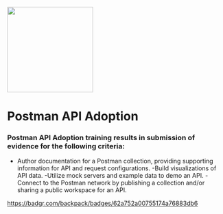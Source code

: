 <img src="https://user-images.githubusercontent.com/86320001/180306148-323612bf-b9ee-4750-8a5c-6f806342e579.png"
width="200"
height="200" />
# Postman API Adoption
### Postman API Adoption training results in submission of evidence for the following criteria:
- Author documentation for a Postman collection, providing supporting information for API and request configurations.
-Build visualizations of API data.
-Utilize mock servers and example data to demo an API.
-Connect to the Postman network by publishing a collection and/or sharing a public workspace for an API.

https://badgr.com/backpack/badges/62a752a00755174a76883db6

